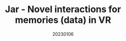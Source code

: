 ---
title: "Jar - Novel interactions for memories (data) in VR"
team: "Muddu Venkata Deva Harsha Reddy | Anmol Kashyap | Vasa Padmanabham Sreenivasa Rao Padmaja Rani | Biswajit Das"
tags: VR Quest Unity

video_provider: "youtube"
video_id:

header:
    teaser: /assets/img/projects/2023/course_project_12.jpg

overview: Jar is an immersive virtual reality (VR) experience. It's an attempt to explore a radicalized workspace layout moving away from the conventional 2D digital desktops and moving towards a physical desktop metaphor. The exploration involves new ways of visualizing and interacting with data. Jar can be thought of a space with containers having information inside. The goal is to provide its user the freedom to utilize the virtual space in personalizing data or their memories.


project-link:

active: "yes"
type: "course"
year: "2023"
date: 20230106

---